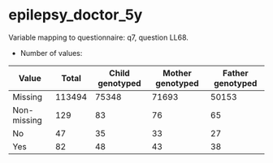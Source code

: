 # epilepsy_doctor_5y
Variable mapping to questionnaire: q7, question LL68.
- Number of values:

| Value | Total | Child genotyped | Mother genotyped | Father genotyped |
| ----- | ----- | --------------- | ---------------- | ---------------- |
| Missing | 113494 | 75348 | 71693 | 50153 |
| Non-missing | 129 | 83 | 76 | 65 |
| No | 47 | 35 | 33 |27 |
| Yes | 82 | 48 | 43 |38 |



